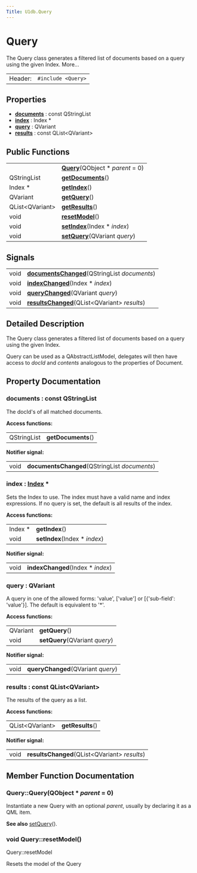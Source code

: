 ```yaml
---
Title: U1db.Query
---
```

        
Query
=====

The Query class generates a filtered list of documents based on a query using the given Index. More...

|         |                    |
|---------|--------------------|
| Header: | `#include <Query>` |

<span id="properties"></span>
Properties
----------

-   **[documents](#documents-prop)** : const QStringList
-   **[index](#index-prop)** : Index \*
-   **[query](#query-prop)** : QVariant
-   **[results](#results-prop)** : const QList&lt;QVariant&gt;

<span id="public-functions"></span>
Public Functions
----------------

|                       |                                                         |
|-----------------------|---------------------------------------------------------|
|                       | **[Query](#Query)**(QObject \* *parent* = 0)  |
| QStringList           | **[getDocuments](#documents-prop)**()         |
| Index \*              | **[getIndex](#index-prop)**()                 |
| QVariant              | **[getQuery](#query-prop)**()                 |
| QList&lt;QVariant&gt; | **[getResults](#results-prop)**()             |
| void                  | **[resetModel](#resetModel)**()               |
| void                  | **[setIndex](#index-prop)**(Index \* *index*) |
| void                  | **[setQuery](#query-prop)**(QVariant *query*) |

<span id="signals"></span>
Signals
-------

|      |                                                                                |
|------|--------------------------------------------------------------------------------|
| void | **[documentsChanged](#documents-prop)**(QStringList *documents*)     |
| void | **[indexChanged](#index-prop)**(Index \* *index*)                    |
| void | **[queryChanged](#query-prop)**(QVariant *query*)                    |
| void | **[resultsChanged](#results-prop)**(QList&lt;QVariant&gt; *results*) |

<span id="details"></span>
Detailed Description
--------------------

The Query class generates a filtered list of documents based on a query using the given Index.

Query can be used as a QAbstractListModel, delegates will then have access to *docId* and *contents* analogous to the properties of Document.

Property Documentation
----------------------

### <span id="documents-prop"></span><span class="name">documents</span> : const <span class="type">QStringList</span>

The docId's of all matched documents.

**Access functions:**

|             |                                              |
|-------------|----------------------------------------------|
| QStringList | <span class="name">**getDocuments**</span>() |

**Notifier signal:**

|      |                                                                         |
|------|-------------------------------------------------------------------------|
| void | <span class="name">**documentsChanged**</span>(QStringList *documents*) |

### <span id="index-prop"></span><span class="name">index</span> : <span class="type">[Index](../U1db.Index.md)</span> \*

Sets the Index to use. The index must have a valid name and index expressions. If no query is set, the default is all results of the index.

**Access functions:**

|          |                                                          |
|----------|----------------------------------------------------------|
| Index \* | <span class="name">**getIndex**</span>()                 |
| void     | <span class="name">**setIndex**</span>(Index \* *index*) |

**Notifier signal:**

|      |                                                              |
|------|--------------------------------------------------------------|
| void | <span class="name">**indexChanged**</span>(Index \* *index*) |

### <span id="query-prop"></span><span class="name">query</span> : <span class="type">QVariant</span>

A query in one of the allowed forms: 'value', \['value'\] or \[{'sub-field': 'value'}\]. The default is equivalent to '\*'.

**Access functions:**

|          |                                                          |
|----------|----------------------------------------------------------|
| QVariant | <span class="name">**getQuery**</span>()                 |
| void     | <span class="name">**setQuery**</span>(QVariant *query*) |

**Notifier signal:**

|      |                                                              |
|------|--------------------------------------------------------------|
| void | <span class="name">**queryChanged**</span>(QVariant *query*) |

### <span id="results-prop"></span><span class="name">results</span> : const <span class="type">QList</span>&lt;<span class="type">QVariant</span>&gt;

The results of the query as a list.

**Access functions:**

|                       |                                            |
|-----------------------|--------------------------------------------|
| QList&lt;QVariant&gt; | <span class="name">**getResults**</span>() |

**Notifier signal:**

|      |                                                                               |
|------|-------------------------------------------------------------------------------|
| void | <span class="name">**resultsChanged**</span>(QList&lt;QVariant&gt; *results*) |

Member Function Documentation
-----------------------------

### <span id="Query"></span>Query::<span class="name">Query</span>(<span class="type">QObject</span> \* *parent* = 0)

Instantiate a new Query with an optional *parent*, usually by declaring it as a QML item.

**See also** [setQuery](#query-prop)().

### <span id="resetModel"></span><span class="type">void</span> Query::<span class="name">resetModel</span>()

Query::resetModel

Resets the model of the Query

